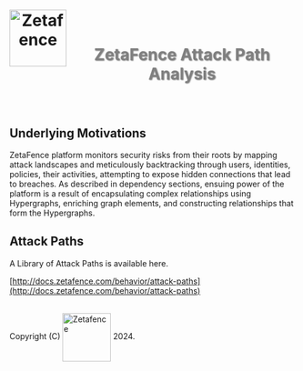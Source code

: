 <h1 align="center">
    <img align="left" width="100" height="100" src="https://www.google.com/photos/about/static/images/ui/logo-photos.png" alt="Zetafence"/>
    <br />
    <p style="color: #808080; text-shadow: 1px 1px 2px rgba(0, 0, 0, 0.5);">
    ZetaFence Attack Path Analysis
    </p>
</h1>

<br/>

## Underlying Motivations

ZetaFence platform monitors security risks from their roots by mapping attack landscapes and meticulously backtracking through users, identities, policies, their activities, attempting to expose hidden connections that lead to breaches. As described in dependency sections, ensuing power of the platform is a result of encapsulating complex relationships using Hypergraphs, enriching graph elements, and constructing relationships that form the Hypergraphs.

## Attack Paths

A Library of Attack Paths is available here.

[http://docs.zetafence.com/behavior/attack-paths](http://docs.zetafence.com/behavior/attack-paths)

<br/>Copyright (C)
    <a href="https://zetafence.com">
    <img align="center" width="85" src="https://img.shields.io/badge/Zetafence-8A2BE2" alt="Zetafence"/></a>
2024.
